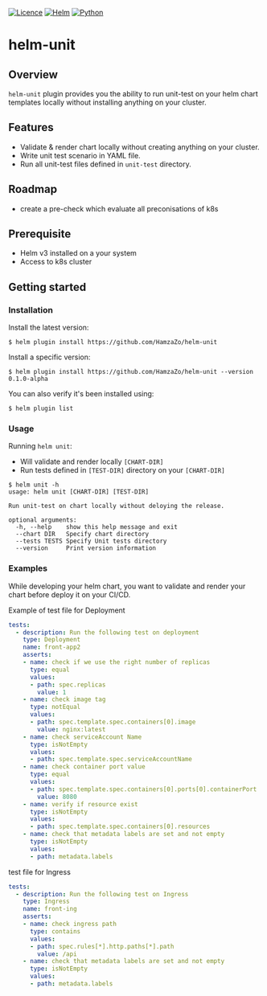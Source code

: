 [![Licence](https://img.shields.io/badge/licence-Apache%202.0-green)]()
[![Helm](https://img.shields.io/badge/plugin-helm--unit--0.1.1-brightgreen)]()
[![Python](https://img.shields.io/badge/python-v3.7-green)]()

# helm-unit 

## Overview

`helm-unit` plugin provides you the ability to run unit-test on your helm chart templates locally without installing anything on your cluster.  

## Features
+ Validate & render chart locally without creating anything on your cluster.
+ Write unit test scenario in YAML file.
+ Run all unit-test files defined in `unit-test` directory.

## Roadmap 
+ create a pre-check which evaluate all preconisations of k8s

## Prerequisite

+ Helm v3 installed on a your system
+ Access to k8s cluster


## Getting started 

### Installation

Install the latest version:

```
$ helm plugin install https://github.com/HamzaZo/helm-unit
```

Install a specific version:

```
$ helm plugin install https://github.com/HamzaZo/helm-unit --version 0.1.0-alpha
```

You can also verify it's been installed using:

```
$ helm plugin list
```

### Usage 

Running `helm unit`:

+ Will validate and render locally `[CHART-DIR]`
+ Run tests defined in `[TEST-DIR]` directory on your `[CHART-DIR]`
  
```
$ helm unit -h
usage: helm unit [CHART-DIR] [TEST-DIR]

Run unit-test on chart locally without deloying the release.

optional arguments:
  -h, --help    show this help message and exit
  --chart DIR   Specify chart directory
  --tests TESTS Specify Unit tests directory
  --version     Print version information

```

### Examples 

While developing your helm chart, you want to validate and render your chart before deploy it on your CI/CD.

Example of test file for Deployment 
```yaml
tests:
  - description: Run the following test on deployment 
    type: Deployment
    name: front-app2
    asserts:
    - name: check if we use the right number of replicas
      type: equal
      values:
      - path: spec.replicas
        value: 1 
    - name: check image tag
      type: notEqual
      values:
      - path: spec.template.spec.containers[0].image
        value: nginx:latest
    - name: check serviceAccount Name
      type: isNotEmpty
      values:
      - path: spec.template.spec.serviceAccountName
    - name: check container port value
      type: equal
      values:
      - path: spec.template.spec.containers[0].ports[0].containerPort
        value: 8080
    - name: verify if resource exist
      type: isNotEmpty
      values:
      - path: spec.template.spec.containers[0].resources
    - name: check that metadata labels are set and not empty
      type: isNotEmpty
      values:
      - path: metadata.labels

```

test file for Ingress 
```yaml
tests:
  - description: Run the following test on Ingress 
    type: Ingress
    name: front-ing
    asserts:
    - name: check ingress path
      type: contains
      values:
      - path: spec.rules[*].http.paths[*].path
        value: /api
    - name: check that metadata labels are set and not empty
      type: isNotEmpty
      values:
      - path: metadata.labels
```
